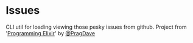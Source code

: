 Issues
======

CLI util for loading viewing those pesky issues from github. 
Project from '[Programming Elixir](https://pragprog.com/book/elixir/programming-elixir)' by [@PragDave](https://github.com/PragDave)